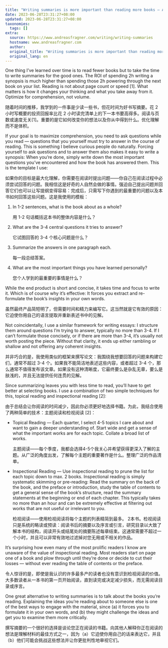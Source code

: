 ```yaml
---
title: "Writing summaries is more important than reading more books — Andreas Fragner"
date: 2023-06-28T23:31:27+08:00
updated: 2023-06-28T23:31:27+08:00
taxonomies:
  tags: []
extra:
  source: https://www.andreasfragner.com/writing/writing-summaries
  hostname: www.andreasfragner.com
  author: 
  original_title: "Writing summaries is more important than reading more books — Andreas Fragner"
  original_lang: en
---
```


One thing I’ve learned over time is to read fewer books but to take the time to write summaries for the good ones. The ROI of spending 2h writing a synopsis is much higher than spending those 2h powering through the next book on your list. Reading is not about page count or speed \[1\]. What matters is how it changes your thinking and what you take away from it. Optimize for comprehension, not volume.  

随着时间的推移，我学到的一件事是少读一些书，但花时间为好书写摘要。花 2 小时写概要的投资回报率比花 2 小时读完清单上的下一本书要高得多。阅读与页数或速度无关\[1\]。重要的是它如何改变你的想法以及你从中得到什么。优化理解而不是体积。

If your goal is to maximize comprehension, you need to ask questions while you read — questions that you yourself must try to answer in the course of reading. This is something I believe curious people do naturally. Forcing yourself to ask questions and to answer them also makes it easy to write a synopsis: When you’re done, simply write down the most important questions you’ve encountered and how the book has answered them. This is the template I use:  

如果你的目标是最大化理解，你需要在阅读时提出问题——你自己在阅读过程中必须尝试回答的问题。我相信这是好奇的人自然会做的事情。强迫自己提出问题并回答它们也可以让写提纲变得容易：完成后，只需写下你遇到的最重要的问题以及本书如何回答这些问题。这是我使用的模板：

1.  In 1-2 sentences, what is the book about as a whole?  
    
    用 1-2 句话概括这本书的整体内容是什么？
    
2.  What are the 3-4 central questions it tries to answer?  
    
    它试图回答的 3-4 个核心问题是什么？
    
3.  Summarize the answers in one paragraph each.  
    
    每一段总结答案。
    
4.  What are the most important things you have learned personally?  
    
    您个人学到的最重要的事情是什么？
    

While the end product is short and concise, it takes time and focus to write it. Which is of course why it’s effective: It forces you extract and re-formulate the book’s insights in your own words.  

虽然最终产品简短明了，但需要时间和精力来编写它。这当然就是它有效的原因：它迫使你用自己的语言提取并重新表述书中的见解。

Not coincidentally, I use a similar framework for writing essays: I structure them around questions I’m trying to answer, typically no more than 3-4. If I can’t formulate those concisely, or if there are more than 3-4, it’s usually not worth posting the piece. Without that clarity, it ends up either rambling or shallow and not offering any coherent insights.  

并非巧合的是，我使用类似的框架来撰写论文：我围绕我想要回答的问题来构建它们，通常不超过 3-4 个。如果我不能简洁地表述这些内容，或者超过 3-4 个，那么通常不值得发布该文章。如果没有这种清晰度，它最终要么是杂乱无章，要么是肤浅的，并且无法提供任何连贯的见解。

Since summarizing leaves you with less time to read, you’ll have to get better at selecting books. I use a combination of two simple techniques for this, topical reading and inspectional reading \[2\]:  

由于总结会让你阅读的时间减少，因此你必须更好地选择书籍。为此，我结合使用了两种简单的技术：主题阅读和检视阅读 \[2\]：

-   Topical Reading — Each quarter, I select 4-5 topics I care about and want to gain a deeper understanding of. Start wide and get a sense of what the important works are for each topic. Collate a broad list of works.  
    
    主题阅读——每个季度，我都会选择4-5个我关心并希望获得更深入了解的主题。从广泛的角度出发，了解每个主题的重要著作是什么。整理广泛的作品清单。
    
-   Inspectional Reading — Use inspectional reading to prune the list for each topic down to max. 2 books. Inspectional reading is simply systematic skimming or pre-reading: Read the summary on the back of the book, and the preface or introduction, study the table of contents to get a general sense of the book’s structure, read the summary statements at the beginning or end of each chapter. This typically takes no more than an hour and can be extremely effective at filtering out works that are not useful or irrelevant to you.  
    
    检视阅读——使用检视阅读将每个主题的列表精简到最多。 2本书。检视阅读只是系统的略读或预读：阅读书后的摘要以及序言或引言，研究目录以大致了解本书的结构，阅读开头或结尾处的摘要陈述每章结束。这通常需要不超过一个小时，并且可以非常有效地过滤掉对您无用或不相关的作品。
    

It’s surprising how even many of the most prolific readers I know are unaware of the value of inspectional reading. Most readers start on page one of a book and plow through until they’re done or decide to cut their losses — without ever reading the table of contents or the preface.  

令人惊讶的是，即使是我认识的许多最多产的读者也没有意识到检视阅读的价值。大多数读者从一本书的第一页开始阅读，直到读完或决定减少损失，而无需阅读目录或序言。

One great alternative to writing summaries is to talk about the books you’re reading. Explaining the ideas you’re reading about to someone else is one of the best ways to engage with the material, since (a) it forces you to formulate it in your own words, and (b) they might challenge the ideas and get you to examine them more critically.  

撰写摘要的一个很好的选择是谈论您正在阅读的书籍。向其他人解释你正在阅读的想法是理解材料的最佳方式之一，因为（a）它迫使你用自己的话来表达它，并且（b）他们可能会挑战这些想法并让你更批判性地审视它们。
